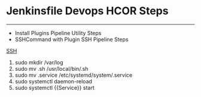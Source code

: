 # Jenkinsfile Devops HCOR Steps

---

* Install Plugins Pipeline Utility Steps
* SSHCommand with Plugin SSH Pipeline Steps 

[SSH](https://jaehoo.wordpress.com/2019/12/20/jenkins-execute-script-over-ssh-with-pipeline/)

1. sudo mkdir /var/log
2. sudo mv .sh /usr/local/bin/.sh
3. sudo mv .service /etc/systemd/system/.service
4. sudo systemctl daemon-reload
5. sudo systemctl {{Service}} start